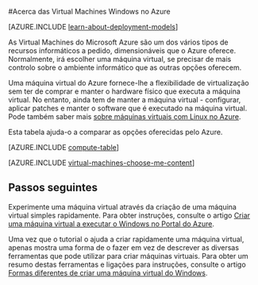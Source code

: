 <properties
    pageTitle="Acerca das Virtual Machines Windows | Microsoft Azure"
    description="Saiba mais sobre as noções básicas das Virtual Machines Windows no Azure através de ambos os modelos de implementação."
    services="virtual-machines-windows"
    documentationCenter=""
    authors="cynthn"
    manager="timlt"
    editor="tysonn"
    tags="azure-resource-manager,azure-service-management"/>

<tags
    ms.service="virtual-machines-windows"
    ms.workload="infrastructure-services"
    ms.tgt_pltfrm="vm-windows"
    ms.devlang="na"
    ms.topic="get-started-article"
    ms.date="03/10/2016"
    ms.author="cynthn"/>

#Acerca das Virtual Machines Windows no Azure

[AZURE.INCLUDE [learn-about-deployment-models](../../includes/learn-about-deployment-models-both-include.md)]


As Virtual Machines do Microsoft Azure são um dos vários tipos de recursos informáticos a pedido, dimensionáveis que o Azure oferece. Normalmente, irá escolher uma máquina virtual, se precisar de mais controlo sobre o ambiente informático que as outras opções oferecem.

Uma máquina virtual do Azure fornece-lhe a flexibilidade de virtualização sem ter de comprar e manter o hardware físico que executa a máquina virtual. No entanto, ainda tem de manter a máquina virtual - configurar, aplicar patches e manter o software que é executado na máquina virtual. Pode também saber mais [sobre máquinas virtuais com Linux no Azure](virtual-machines-linux-about.md).

Esta tabela ajuda-o a comparar as opções oferecidas pelo Azure.

[AZURE.INCLUDE [compute-table](../../includes/compute-options-table.md)]

[AZURE.INCLUDE [virtual-machines-choose-me-content](../../includes/virtual-machines-choose-me-content.md)]


## Passos seguintes

Experimente uma máquina virtual através da criação de uma máquina virtual simples rapidamente. Para obter instruções, consulte o artigo [Criar uma máquina virtual a executar o Windows no Portal do Azure](virtual-machines-windows-hero-tutorial.md).

Uma vez que o tutorial o ajuda a criar rapidamente uma máquina virtual, apenas mostra uma forma de o fazer em vez de descrever as diversas ferramentas que pode utilizar para criar máquinas virtuais. Para obter um resumo destas ferramentas e ligações para instruções, consulte o artigo [Formas diferentes de criar uma máquina virtual do Windows](virtual-machines-windows-creation-choices.md).




<!--HONumber=Jun16_HO2-->


